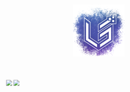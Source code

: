 <div id="header" align="center">
  <img src="assets/logo.png" width="140"/>
</div>

<br><br>

<img src="https://github-readme-stats.vercel.app/api?username=lut3k-IT&show_icons=true&theme=github_dark_dimmed" width="500"/>
<img src="https://github-readme-stats.vercel.app/api/top-langs/?username=lut3k-IT&theme=github_dark_dimmed&layout=compact" width="340"/>


<!--
**lut3k-IT/lut3k-IT** is a ✨ _special_ ✨ repository because its `README.md` (this file) appears on your GitHub profile.

Here are some ideas to get you started:

- 🔭 I’m currently working on ...
- 🌱 I’m currently learning ...
- 👯 I’m looking to collaborate on ...
- 🤔 I’m looking for help with ...
- 💬 Ask me about ...
- 📫 How to reach me: ...
- 😄 Pronouns: ...
- ⚡ Fun fact: ...
-->
